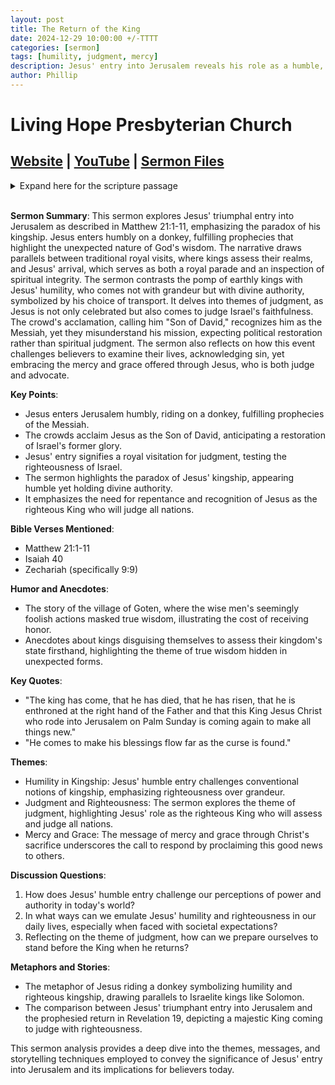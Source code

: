 ```yaml
---
layout: post
title: The Return of the King
date: 2024-12-29 10:00:00 +/-TTTT
categories: [sermon]
tags: [humility, judgment, mercy]
description: Jesus' entry into Jerusalem reveals his role as a humble, judging king, challenging the expectations of ancient royal visits and calling for spiritual introspection.
author: Phillip
---
```


# Living Hope Presbyterian Church

## [Website](https://www.livinghopepresbyterian.org/) | [YouTube](https://www.youtube.com/@LivingHopePresbyterianChurch) | [Sermon Files](https://github.com/jobian-ai/LHP-Sermons/tree/main/sermons/2024/24-12-29)

<details closed>
  <summary>Expand here for the scripture passage</summary>
<br/><br/><i> Matthew 21: 1-11
1 Now when they drew near to Jerusalem and came to Bethphage, to the Mount of Olives, then Jesus sent two disciples, 2 saying to them, “Go into the village in front of you, and immediately you will find a donkey tied, and a colt with her. Untie them and bring them to me. 3 If anyone says anything to you, you shall say, ‘The Lord needs them,’ and he will send them at once.” 4 This took place to fulfill what was spoken by the prophet, saying,
5 “Say to the daughter of Zion,
‘Behold, your king is coming to you,
 humble, and mounted on a donkey,
 on a colt, the foal of a beast of burden.’”
6 The disciples went and did as Jesus had directed them. 7 They brought the donkey and the colt and put on them their cloaks, and he sat on them. 8 Most of the crowd spread their cloaks on the road, and others cut branches from the trees and spread them on the road. 9 And the crowds that went before him and that followed him were shouting, “Hosanna to the Son of David! Blessed is he who comes in the name of the Lord! Hosanna in the highest!” 10 And when he entered Jerusalem, the whole city was stirred up, saying, “Who is this?” 11 And the crowds said, “This is the prophet Jesus, from Nazareth of Galilee.”
<br/><br/></i>
ESV: The Holy Bible, English Standard Version ©2011 Crossway Bibles, a division of Good News Publishers.  All rights reserved.
<br/><br/>
</details>
<br/>

**Sermon Summary**:
This sermon explores Jesus' triumphal entry into Jerusalem as described in Matthew 21:1-11, emphasizing the paradox of his kingship. Jesus enters humbly on a donkey, fulfilling prophecies that highlight the unexpected nature of God's wisdom. The narrative draws parallels between traditional royal visits, where kings assess their realms, and Jesus' arrival, which serves as both a royal parade and an inspection of spiritual integrity. The sermon contrasts the pomp of earthly kings with Jesus' humility, who comes not with grandeur but with divine authority, symbolized by his choice of transport. It delves into themes of judgment, as Jesus is not only celebrated but also comes to judge Israel's faithfulness. The crowd's acclamation, calling him "Son of David," recognizes him as the Messiah, yet they misunderstand his mission, expecting political restoration rather than spiritual judgment. The sermon also reflects on how this event challenges believers to examine their lives, acknowledging sin, yet embracing the mercy and grace offered through Jesus, who is both judge and advocate.

**Key Points**:

- Jesus enters Jerusalem humbly, riding on a donkey, fulfilling prophecies of the Messiah.
- The crowds acclaim Jesus as the Son of David, anticipating a restoration of Israel's former glory.
- Jesus' entry signifies a royal visitation for judgment, testing the righteousness of Israel.
- The sermon highlights the paradox of Jesus' kingship, appearing humble yet holding divine authority.
- It emphasizes the need for repentance and recognition of Jesus as the righteous King who will judge all nations.

**Bible Verses Mentioned**:

- Matthew 21:1-11
- Isaiah 40
- Zechariah (specifically 9:9)

**Humor and Anecdotes**:

- The story of the village of Goten, where the wise men's seemingly foolish actions masked true wisdom, illustrating the cost of receiving honor.
- Anecdotes about kings disguising themselves to assess their kingdom's state firsthand, highlighting the theme of true wisdom hidden in unexpected forms.

**Key Quotes**:

- "The king has come, that he has died, that he has risen, that he is enthroned at the right hand of the Father and that this King Jesus Christ who rode into Jerusalem on Palm Sunday is coming again to make all things new."
- "He comes to make his blessings flow far as the curse is found."

**Themes**:

- Humility in Kingship: Jesus' humble entry challenges conventional notions of kingship, emphasizing righteousness over grandeur.
- Judgment and Righteousness: The sermon explores the theme of judgment, highlighting Jesus' role as the righteous King who will assess and judge all nations.
- Mercy and Grace: The message of mercy and grace through Christ's sacrifice underscores the call to respond by proclaiming this good news to others.

**Discussion Questions**:

1. How does Jesus' humble entry challenge our perceptions of power and authority in today's world?
2. In what ways can we emulate Jesus' humility and righteousness in our daily lives, especially when faced with societal expectations?
3. Reflecting on the theme of judgment, how can we prepare ourselves to stand before the King when he returns?

**Metaphors and Stories**:

- The metaphor of Jesus riding a donkey symbolizing humility and righteous kingship, drawing parallels to Israelite kings like Solomon.
- The comparison between Jesus' triumphant entry into Jerusalem and the prophesied return in Revelation 19, depicting a majestic King coming to judge with righteousness.

This sermon analysis provides a deep dive into the themes, messages, and storytelling techniques employed to convey the significance of Jesus' entry into Jerusalem and its implications for believers today.
